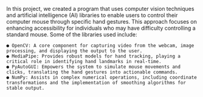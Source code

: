 In this project, we created a program that uses computer vision techniques and artificial
intelligence (AI) libraries to enable users to control their computer mouse through specific hand
gestures. This approach focuses on enhancing accessibility for individuals who may have
difficulty controlling a standard mouse. Some of the libraries used include:

	● OpenCV: A core component for capturing video from the webcam, image processing, and displaying the output to the user.
	● MediaPipe: Provides robust models for hand tracking, playing a critical role in identifying hand landmarks in real-time.
	● PyAutoGUI: Empowers the system to simulate mouse movements and clicks, translating the hand gestures into actionable commands.
	● NumPy: Assists in complex numerical operations, including coordinate transformations and the implementation of smoothing algorithms for stable output.
 
